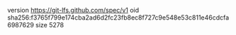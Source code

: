 version https://git-lfs.github.com/spec/v1
oid sha256:f3765f799e174cba2ad6d2fc23fb8ec8f727c9e548e53c811e46cdcfa6987629
size 5278
